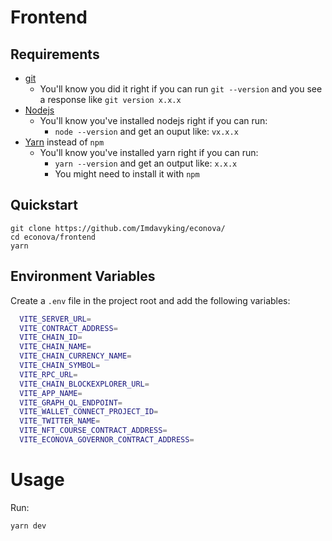 # Frontend

## Requirements

- [git](https://git-scm.com/book/en/v2/Getting-Started-Installing-Git)
  - You'll know you did it right if you can run `git --version` and you see a response like `git version x.x.x`
- [Nodejs](https://nodejs.org/en/)
  - You'll know you've installed nodejs right if you can run:
    - `node --version` and get an ouput like: `vx.x.x`
- [Yarn](https://classic.yarnpkg.com/lang/en/docs/install/) instead of `npm`
  - You'll know you've installed yarn right if you can run:
    - `yarn --version` and get an output like: `x.x.x`
    - You might need to install it with `npm`

## Quickstart

```
git clone https://github.com/Imdavyking/econova/
cd econova/frontend
yarn
```

## Environment Variables

Create a `.env` file in the project root and add the following variables:

```bash
  VITE_SERVER_URL=
  VITE_CONTRACT_ADDRESS=
  VITE_CHAIN_ID=
  VITE_CHAIN_NAME=
  VITE_CHAIN_CURRENCY_NAME=
  VITE_CHAIN_SYMBOL=
  VITE_RPC_URL=
  VITE_CHAIN_BLOCKEXPLORER_URL=
  VITE_APP_NAME=
  VITE_GRAPH_QL_ENDPOINT=
  VITE_WALLET_CONNECT_PROJECT_ID=
  VITE_TWITTER_NAME=
  VITE_NFT_COURSE_CONTRACT_ADDRESS=
  VITE_ECONOVA_GOVERNOR_CONTRACT_ADDRESS=
```

# Usage

Run:

```
yarn dev
```
